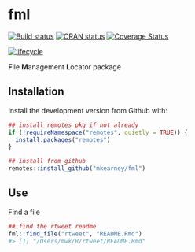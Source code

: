 
<!-- README.md is generated from README.Rmd. Please edit that file -->

# fml

[![Build
status](https://travis-ci.org/mkearney/fml.svg?branch=master)](https://travis-ci.org/mkearney/fml)
[![CRAN
status](https://www.r-pkg.org/badges/version/fml)](https://cran.r-project.org/package=fml)
[![Coverage
Status](https://codecov.io/gh/mkearney/fml/branch/master/graph/badge.svg)](https://codecov.io/gh/mkearney/fml?branch=master)

<!--#![Downloads](https://cranlogs.r-pkg.org/badges/fml)
#![Downloads](https://cranlogs.r-pkg.org/badges/grand-total/fml)-->

[![lifecycle](https://img.shields.io/badge/lifecycle-experimental-orange.svg)](https://www.tidyverse.org/lifecycle/#experimental)

**F**ile **M**anagement **L**ocator package

## Installation

Install the development version from Github with:

``` r
## install remotes pkg if not already
if (!requireNamespace("remotes", quietly = TRUE)) {
  install.packages("remotes")
}

## install from github
remotes::install_github("mkearney/fml")
```

## Use

Find a file

``` r
## find the rtweet readme
fml::find_file("rtweet", "README.Rmd")
#> [1] "/Users/mwk/R/rtweet/README.Rmd"
```
